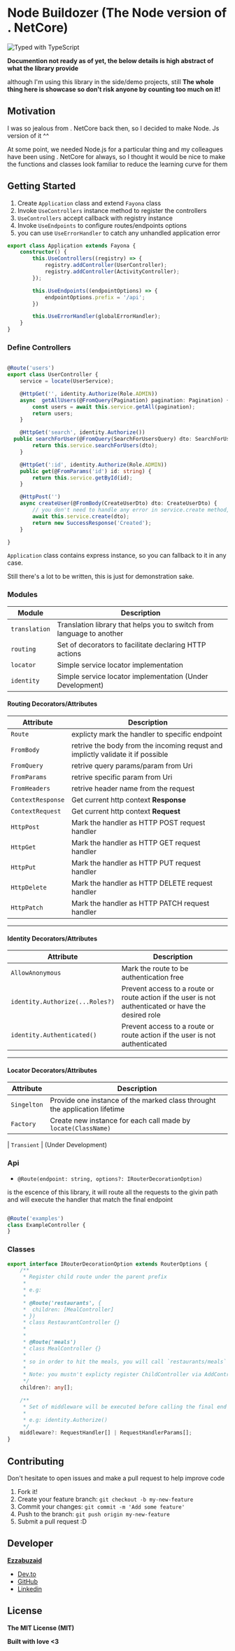 # Node Buildozer (The Node version of . NetCore)

![Typed with TypeScript](https://flat.badgen.net/badge/icon/Typed?icon=typescript&label&labelColor=blue&color=555555)

**Documention not ready as of yet, the below details is high abstract of what the library provide**

although I'm using this library in the side/demo projects, still **The whole thing here is showcase so don't risk anyone by counting too much on it!**

## Motivation

I was so jealous from . NetCore back then, so I decided to make Node. Js version of it ^^

At some point, we needed Node.js for a particular thing and my colleagues have been using . NetCore for always, so I thought it would be nice to make the functions and classes look familiar to reduce the learning curve for them

## Getting Started

1. Create `Application` class and extend `Fayona` class
2. Invoke `UseControllers` instance method to register the controllers
3. `UseControllers` accept callback with registry instance
4. Invoke `UseEndpoints` to configure routes/endpoints options
5. you can use `UseErrorHandler` to catch any unhandled application error

``` typescript
export class Application extends Fayona {
    constructor() {
        this.UseControllers((registry) => {
            registry.addController(UserController);
            registry.addController(ActivityController);
        });

        this.UseEndpoints((endpointOptions) => {
            endpointOptions.prefix = '/api';
        })

        this.UseErrorHandler(globalErrorHandler);
    }
}
```

### Define Controllers

``` typescript

@Route('users')
export class UserController {
    service = locate(UserService);

    @HttpGet('', identity.Authorize(Role.ADMIN))
    async  getAllUsers(@FromQuery(Pagination) pagination: Pagination) {
        const users = await this.service.getAll(pagination);
        return users;
    }

    @HttpGet('search', identity.Authorize())
  public searchForUser(@FromQuery(SearchForUsersQuery) dto: SearchForUsersQuery) {
        return this.service.searchForUsers(dto);
    }

    @HttpGet(':id', identity.Authorize(Role.ADMIN))
    public get(@FromParams('id') id: string) {
        return this.service.getById(id);
    }

    @HttpPost('')
    async createUser(@FromBody(CreateUserDto) dto: CreateUserDto) {
        // you don't need to handle any error in service.create method, you catch all up in UseErrorHandler, typically create entity method will be called a lot and in most cases you'll return the same exception or doing same null checking therefore you can handle it all once by just letting them.  
        await this.service.create(dto);
        return new SuccessResponse('Created');
    }

}
```

`Application` class contains express instance, so you can fallback to it in any case.

Still there's a lot to be written, this is just for demonstration sake.

### Modules

| Module                   | Description
| ------------------------- | ----------------------------------------------------------------------------------- |
| `translation` | Translation library that helps you to switch from language to another
| `routing` | Set of decorators to facilitate declaring HTTP actions
| `locator` | Simple service locator implementation
| `identity` | Simple service locator implementation (Under Development)

#### Routing Decorators/Attributes

| Attribute | Description
| --------- | ----------------------------------------------------------------------------------- |
| `Route` | explicty mark the handler to specific endpoint
| `FromBody` | retrive the body from the incoming requst and implictly validate it if possible
| `FromQuery` | retrive query params/param from Uri
| `FromParams` | retrive specific param from Uri
| `FromHeaders` | retrive header name from the request
| `ContextResponse` | Get current http context **Response**
| `ContextRequest` | Get current http context **Request**
| `HttpPost` | Mark the handler as HTTP POST request handler
| `HttpGet` | Mark the handler as HTTP GET request handler
| `HttpPut` | Mark the handler as HTTP PUT request handler
| `HttpDelete` | Mark the handler as HTTP DELETE request handler
| `HttpPatch` | Mark the handler as HTTP PATCH request handler
----

#### Identity Decorators/Attributes

| Attribute | Description
| ----------- | ----------------------------------------------------------------------------------- |
| `AllowAnonymous` | Mark the route to be authentication free
| `identity.Authorize(...Roles?)` | Prevent access to a route or route action if the user is not authenticated or have the desired role
| `identity.Authenticated()` | Prevent access to a route or route action if the user is not authenticated
----

#### Locator Decorators/Attributes

| Attribute | Description
| ----------- | ----------------------------------------------------------------------------------- |
| `Singelton` | Provide one instance of the marked class throught the application lifetime
| `Factory` | Create new instance for each call made by `locate(ClassName)`

| `Transient` | (Under Development)

### Api

* `@Route(endpoint: string, options?: IRouterDecorationOption)`

is the escence of this library, it will route all the requests to the givin path and will execute the handler that match the final endpoint

``` typescript

@Route('examples')
class ExampleController {
}

```

### Classes

``` typescript
export interface IRouterDecorationOption extends RouterOptions {
    /**
     * Register child route under the parent prefix
     * 
     * e.g:
     * 
     * @Route('restaurants', {
     *  children: [MealController]
     * })
     * class RestaurantController {}
     * 
     * 
     * @Route('meals')
     * class MealController {}
     * 
     * so in order to hit the meals, you will call `restaurants/meals`
     * 
     * Note: you mustn't explicty register ChildController via AddController method in startup configuration
     */
    children?: any[];

    /**
     * Set of middleware will be executed before calling the final end point
     * 
     * e.g: identity.Authorize()
     */
    middleware?: RequestHandler[] | RequestHandlerParams[];
}
```

## Contributing

Don't hesitate to open issues and make a pull request to help improve code

1. Fork it!
2. Create your feature branch: `git checkout -b my-new-feature`
3. Commit your changes: `git commit -m 'Add some feature'`
4. Push to the branch: `git push origin my-new-feature`
5. Submit a pull request :D

## Developer

**[Ezzabuzaid](mailto:ezzabuzaid@hotmail.com)**

* [Dev.to](https://dev.to/ezzabuzaid)
* [GitHub](https://github.com/ezzabuzaid)
* [Linkedin](https://www.linkedin.com/in/ezzabuzaid)

## License

**The MIT License (MIT)**

**Built with love <3**
